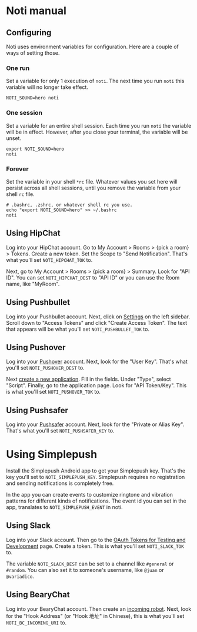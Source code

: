 # Noti manual

## Configuring

Noti uses environment variables for configuration. Here are a couple of ways of
setting those.

### One run

Set a variable for only 1 execution of `noti`. The next time you run `noti` this
variable will no longer take effect.

```
NOTI_SOUND=hero noti
```

### One session

Set a variable for an entire shell session. Each time you run `noti` the
variable will be in effect. However, after you close your terminal, the variable
will be unset.

```
export NOTI_SOUND=hero
noti
```

### Forever

Set the variable in your shell `*rc` file. Whatever values you set here will
persist across all shell sessions, until you remove the variable from your shell
`rc` file.

```
# .bashrc, .zshrc, or whatever shell rc you use.
echo "export NOTI_SOUND=hero" >> ~/.bashrc
noti
```

## Using HipChat

Log into your HipChat account. Go to My Account > Rooms > {pick a room} >
Tokens. Create a new token. Set the Scope to "Send Notification". That's what
you'll set `NOTI_HIPCHAT_TOK` to.

Next, go to My Account > Rooms > {pick a room} > Summary. Look for "API ID". You
can set `NOTI_HIPCHAT_DEST` to "API ID" or you can use the Room name, like
"MyRoom".

## Using Pushbullet

Log into your Pushbullet account. Next, click on [Settings] on the left sidebar.
Scroll down to "Access Tokens" and click "Create Access Token". The text that
appears will be what you'll set `NOTI_PUSHBULLET_TOK` to.

## Using Pushover

Log into your [Pushover] account. Next, look for the "User Key". That's what
you'll set `NOTI_PUSHOVER_DEST` to.

Next [create a new application]. Fill in the fields. Under "Type", select
"Script". Finally, go to the application page. Look for "API Token/Key". This is
what you'll set `NOTI_PUSHOVER_TOK` to.

## Using Pushsafer

Log into your [Pushsafer] account. Next, look for the "Private or Alias Key".
That's what you'll set `NOTI_PUSHSAFER_KEY` to.

# Using Simplepush

Install the Simplepush Android app to get your Simplepush key.
That's the key you'll set to `NOTI_SIMPLEPUSH_KEY`.
Simplepush requires no registration and sending notifications is completely free.

In the app you can create events to customize ringtone and vibration patterns for
different kinds of notifications.
The event id you can set in the app, translates to `NOTI_SIMPLEPUSH_EVENT` in noti.

## Using Slack

Log into your Slack account. Then go to the [OAuth Tokens for Testing and
Development] page. Create a token. This is what you'll set `NOTI_SLACK_TOK` to.

The variable `NOTI_SLACK_DEST` can be set to a channel like `#general` or
`#random`. You can also set it to someone's username, like `@juan` or
`@variadico`.

## Using BearyChat

Log into your BearyChat account. Then create an [incoming robot][bc-incoming].
Next, look for the "Hook Address" (or "Hook 地址" in Chinese), this is what
you'll set `NOTI_BC_INCOMING_URI` to.


[Settings]: https://www.pushbullet.com/#settings
[Pushover]: https://pushover.net
[create a new application]: https://pushover.net/apps/build
[Pushsafer]: https://www.pushsafer.com
[OAuth Tokens for Testing and Development]: https://api.slack.com/docs/oauth-test-tokens
[bc-incoming]: https://bearychat.com/integrations/incoming
